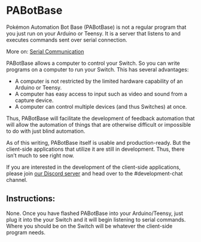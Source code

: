 # PABotBase

Pokémon Automation Bot Base (PABotBase) is not a regular program that you just run on your Arduino or Teensy. It is a server that listens to and executes commands sent over serial connection.

More on: [Serial Communication](../SerialCommunication.md)

PABotBase allows a computer to control your Switch. So you can write programs on a computer to run your Switch. This has several advantages:
- A computer is not restricted by the limited hardware capability of an Arduino or Teensy.
- A computer has easy access to input such as video and sound from a capture device.
- A computer can control multiple devices (and thus Switches) at once.

Thus, PABotBase will facilitate the development of feedback automation that will allow the automation of things that are otherwise difficult or impossible to do with just blind automation.

As of this writing, PABotBase itself is usable and production-ready. But the client-side applications that utilize it are still in development. Thus, there isn’t much to see right now.

If you are interested in the development of the client-side applications, please join [our Discord server](https://discord.gg/cQ4gWxN) and head over to the #development-chat channel.

## Instructions:

None. Once you have flashed PABotBase into your Arduino/Teensy, just plug it into the your Switch and it will begin listening to serial commands. Where you should be on the Switch will be whatever the client-side program needs.
